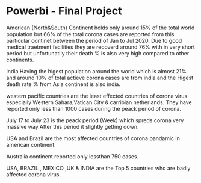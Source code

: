 # Powerbi - Final Project

American (North&South) Continent holds only around 15% of the total world population but 66% of the total corona cases are reported from this particular continet between the period of Jan to Jul 2020.
Due to good medical traetment fecilities they are recoverd around 76% with in very short period but unfortunatily their death % is also very high compared to other continents.

India Having the higest population around the world which is almost 21% and around 10% of total actieve corona cases are from india and the  Higest death rate % from Asia continent is also india.

western pacific countries are the least effected countries of corona virus especially Western Sahara,Vatican City & carribian netherlands. They have reported only less than 1000 cases during the peack period of corona.

July 17 to July 23 is the peack period (Week) which spreds corona very massive way.After this period it slightly getting down.

USA and Brazil are the most affected countries of corona pandamic in american continent.

Australia continent reported only lessthan 750 cases.

USA, BRAZIL , MEXICO ,UK & INDIA are the Top 5 countries who are badly affected corona virus.

